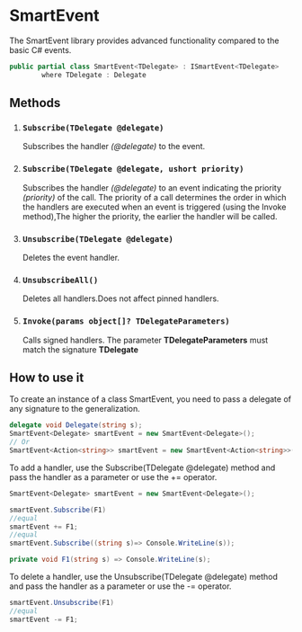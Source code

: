 # SmartEvent

The SmartEvent library provides advanced functionality compared to the basic C# events.


```C# 
public partial class SmartEvent<TDelegate> : ISmartEvent<TDelegate>
		where TDelegate : Delegate
```

## Methods

1. ### ```Subscribe(TDelegate @delegate)```			
	 Subscribes the handler _(@delegate)_ to the event.

2.	### ```Subscribe(TDelegate @delegate, ushort priority)```		
	Subscribes the handler _(@delegate)_ to an event indicating the priority _(priority)_ of the call.
	The priority of a call determines the order in which the handlers are executed when an event is triggered (using the Invoke method),The higher the priority, the earlier the handler will be called.
3.  ### ```Unsubscribe(TDelegate @delegate)```
	 Deletes the event handler.

4. ### ```UnsubscribeAll()```	
	Deletes all handlers.Does not affect pinned handlers.

5. ### ```Invoke(params object[]? TDelegateParameters)```
	Calls signed handlers. The parameter **TDelegateParameters** must match the signature **TDelegate**

## How to use it

To create an instance of a class SmartEvent, you need to pass a delegate of any signature to the generalization.
```C# 
delegate void Delegate(string s);
SmartEvent<Delegate> smartEvent = new SmartEvent<Delegate>();
// Or
SmartEvent<Action<string>> smartEvent = new SmartEvent<Action<string>>();
```
To add a handler, use the Subscribe(TDelegate @delegate) method and pass the handler as a parameter or use the += operator.

```C# 
SmartEvent<Delegate> smartEvent = new SmartEvent<Delegate>();

smartEvent.Subscribe(F1)
//equal
smartEvent += F1;
//equal
smartEvent.Subscribe((string s)=> Console.WriteLine(s));

private void F1(string s) => Console.WriteLine(s);
```
To delete a handler, use the Unsubscribe(TDelegate @delegate) method and pass the handler as a parameter or use the -= operator.
```C# 
smartEvent.Unsubscribe(F1)
//equal
smartEvent -= F1;

```


